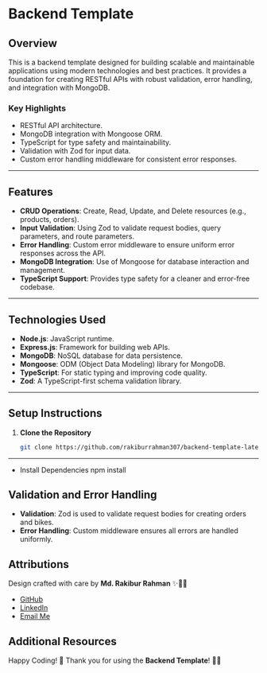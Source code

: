 # Backend Template

## Overview

This is a backend template designed for building scalable and maintainable applications using modern technologies and best practices. It provides a foundation for creating RESTful APIs with robust validation, error handling, and integration with MongoDB.

### Key Highlights

- RESTful API architecture.
- MongoDB integration with Mongoose ORM.
- TypeScript for type safety and maintainability.
- Validation with Zod for input data.
- Custom error handling middleware for consistent error responses.

---

## Features

- **CRUD Operations**: Create, Read, Update, and Delete resources (e.g., products, orders).
- **Input Validation**: Using Zod to validate request bodies, query parameters, and route parameters.
- **Error Handling**: Custom error middleware to ensure uniform error responses across the API.
- **MongoDB Integration**: Use of Mongoose for database interaction and management.
- **TypeScript Support**: Provides type safety for a cleaner and error-free codebase.

---

## Technologies Used

- **Node.js**: JavaScript runtime.
- **Express.js**: Framework for building web APIs.
- **MongoDB**: NoSQL database for data persistence.
- **Mongoose**: ODM (Object Data Modeling) library for MongoDB.
- **TypeScript**: For static typing and improving code quality.
- **Zod**: A TypeScript-first schema validation library.

---

## Setup Instructions

1. **Clone the Repository**

   ```bash
   git clone https://github.com/rakiburrahman307/backend-template-latest
   ```

---

- Install Dependencies
  npm install

## Validation and Error Handling

- **Validation**: Zod is used to validate request bodies for creating orders and bikes.
- **Error Handling**: Custom middleware ensures all errors are handled uniformly.

## Attributions

Design crafted with care by **Md. Rakibur Rahman** ✨🎨🚀

- [GitHub](https://github.com/rakiburrahman307)
- [LinkedIn](https://www.linkedin.com/in/md-rakibur-rahman-14b33a2a4/)
- [Email Me](mailto:rakiburrahman307@gmail.com)
## Additional Resources

Happy Coding! 🚀
Thank you for using the **Backend Template**! 🚴‍♂️
